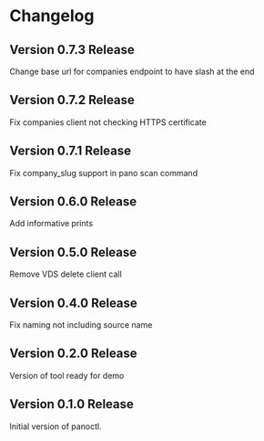 # Changelog

## Version 0.7.3 Release

Change base url for companies endpoint to have slash at the end

## Version 0.7.2 Release

Fix companies client not checking HTTPS certificate

## Version 0.7.1 Release

Fix company_slug support in pano scan command

## Version 0.6.0 Release

Add informative prints

## Version 0.5.0 Release

Remove VDS delete client call

## Version 0.4.0 Release

Fix naming not including source name

## Version 0.2.0 Release

Version of tool ready for demo

## Version 0.1.0 Release

Initial version of panoctl.
